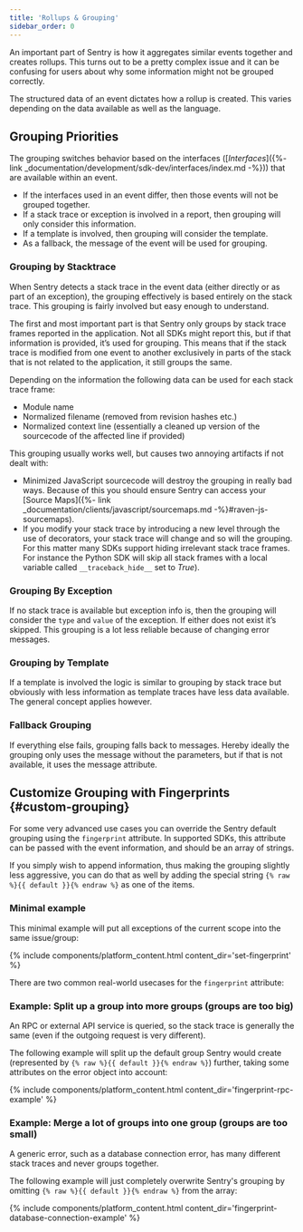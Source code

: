 ```yaml
---
title: 'Rollups & Grouping'
sidebar_order: 0
---
```


An important part of Sentry is how it aggregates similar events together and creates rollups. This turns out to be a pretty complex issue and it can be confusing for users about why some information might not be grouped correctly.

The structured data of an event dictates how a rollup is created. This varies depending on the data available as well as the language.

## Grouping Priorities

The grouping switches behavior based on the interfaces ([_Interfaces_]({%- link _documentation/development/sdk-dev/interfaces/index.md -%})) that are available within an event.

-   If the interfaces used in an event differ, then those events will not be grouped together.
-   If a stack trace or exception is involved in a report, then grouping will only consider this information.
-   If a template is involved, then grouping will consider the template.
-   As a fallback, the message of the event will be used for grouping.

### Grouping by Stacktrace

When Sentry detects a stack trace in the event data (either directly or as part of an exception), the grouping effectively is based entirely on the stack trace. This grouping is fairly involved but easy enough to understand.

The first and most important part is that Sentry only groups by stack trace frames reported in the application. Not all SDKs might report this, but if that information is provided, it’s used for grouping. This means that if the stack trace is modified from one event to another exclusively in parts of the stack that is not related to the application, it still groups the same.

Depending on the information the following data can be used for each stack trace frame:

-   Module name
-   Normalized filename (removed from revision hashes etc.)
-   Normalized context line (essentially a cleaned up version of the sourcecode of the affected line if provided)

This grouping usually works well, but causes two annoying artifacts if not dealt with:

-   Minimized JavaScript sourcecode will destroy the grouping in really bad ways. Because of this you should ensure Sentry can access your [Source Maps]({%- link _documentation/clients/javascript/sourcemaps.md -%}#raven-js-sourcemaps).
-   If you modify your stack trace by introducing a new level through the use of decorators, your stack trace will change and so will the grouping. For this matter many SDKs support hiding irrelevant stack trace frames. For instance the Python SDK will skip all stack frames with a local variable called `__traceback_hide__` set to _True_).

### Grouping By Exception

If no stack trace is available but exception info is, then the grouping will consider the `type` and `value` of the exception. If either does not exist it’s skipped. This grouping is a lot less reliable because of changing error messages.

### Grouping by Template

If a template is involved the logic is similar to grouping by stack trace but obviously with less information as template traces have less data available. The general concept applies however.

### Fallback Grouping

If everything else fails, grouping falls back to messages. Hereby ideally the grouping only uses the message without the parameters, but if that is not available, it uses the message attribute.

## Customize Grouping with Fingerprints {#custom-grouping}

For some very advanced use cases you can override the Sentry default grouping using the `fingerprint` attribute. In supported SDKs, this attribute can be passed with the event information, and should be an array of strings. 

If you simply wish to append information, thus making the grouping slightly less aggressive, you can do that as well by adding the special string `{% raw %}{{ default }}{% endraw %}` as one of the items.

### Minimal example

This minimal example will put all exceptions of the current scope into the same issue/group:

{% include components/platform_content.html content_dir='set-fingerprint' %}

There are two common real-world usecases for the `fingerprint` attribute:

### Example: Split up a group into more groups (groups are too big)

An RPC or external API service is queried, so the stack trace is generally the same (even if the outgoing request is very different). 

The following example will split up the default group Sentry would create (represented by `{% raw %}{{ default }}{% endraw %}`) further, taking some attributes on the error object into account:

{% include components/platform_content.html content_dir='fingerprint-rpc-example' %}

### Example: Merge a lot of groups into one group (groups are too small)

A generic error, such as a database connection error, has many different stack traces and never groups together.

The following example will just completely overwrite Sentry's grouping by omitting `{% raw %}{{ default }}{% endraw %}` from the array:

{% include components/platform_content.html content_dir='fingerprint-database-connection-example' %}
